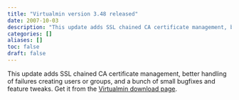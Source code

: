 ```yaml
---
title: "Virtualmin version 3.48 released"
date: 2007-10-03
description: "This update adds SSL chained CA certificate management, better handling of failures creating..."
categories: []
aliases: []
toc: false
draft: false
---
```

This update adds SSL chained CA certificate management, better handling of failures creating users or groups, and a bunch of small bugfixes and feature tweaks. Get it from the [Virtualmin download page][1].

  [1]: /vdownload.html
